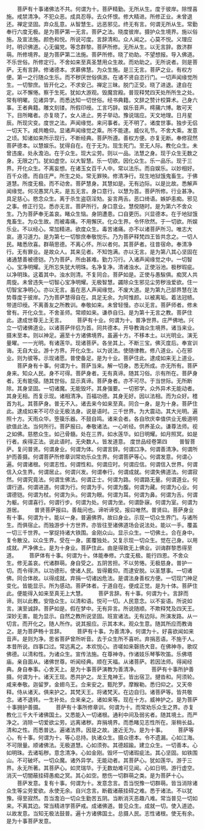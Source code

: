 <!-- { "loadSidebar": true } -->
　　菩萨有十事诸佛法不共。何谓为十。菩萨精勤。无所从生。度于彼岸。除悭喜施。戒禁清净。不犯众恶。成具忍辱。去众怀恨。修大精进。所修正业。未曾退还。禅定坚固。弃众乱意。从智慧生。远恶邪见。终无有言。何谓无所从生。常勤奉行六度无极。是为菩萨第一无言。菩萨之法。晓度彼岸。摄护众生境界。施以俗施。及宣法施。颜色和悦。所说可度。言辞清和。众人闻之。心莫不悦。义理应时。明识佛道。心无偏党。等念群黎。菩萨所修。无所从生。以无言辞。救济群萌。所修境界。是为菩萨第二法施。菩萨所修。晓了劝助。不望想报。导入佛道。不乐世俗。所修定行。不舍如来至真圣慧用众生故。而劝助之。无所说者。则是菩萨。无有言辞。修诸德本。求慕佛慧。为众生施。是三无言。菩萨之业。有权方便。第一之行随众生乐。而不秽厌世俗俱游。在诸不贤自恣行门。一切声闻缘觉所生。一切黎庶。皆开化之。不求安己。禅定三昧。脱门正受。晓了进退。逮自在定。以不懈惓。察于生死。犹如大游观。毁魔宫殿。普现释梵四天处所所生之处。常有明曜。见诸异学。而悉达知一切世俗。经书典籍。文辞之赞计校算术。己身六事。王者典籍。雕文刻镂。所假印绶。工言巧辞。娱乐音声。樗蒱六博。敢可天下。目所睹者。亦复晓了。女人进止。男子举动。豫说瑞应。天文地理。日月星辰。所现灾变。度世之法。声闻缘觉。来问事者。无不明了。诸度世事。独步无侣一切天下。咸共瞻仰。显诸声闻缘觉之乘。所不能逮。威仪礼节。不舍大乘。发意之顷。知诸如来所示现行。不断经典。菩萨所遵。善权方便。亦复无断。奉修寂然菩萨德本。以慧娱乐。犹得自在。在于无为。现生死门。至无人际。教化众生。未曾违废。处永澹泊。在于众生。现大尘劳。则以一品。法慧之身。现于众生无数之身。无限之门。犹如虚空。以大智慧。乐一切欲。因化众生。乐一品乐。现于三界。开化众生。不离妄想。在诸玉女百千人中。常以法乐。而自娱乐。以妙相好。百千众德。而自庄严。所生之处。常无罪殃。修清净行。现生地狱饿鬼畜生。于佛道慧。所度无极。而不动舍。菩萨慧身。其慧如是。无有边际。以是比故。悉解声闻缘觉。何况愚冥凡夫。是五无言。身口意行。以慧为首。菩萨所修。行业甚净。具足慈心。愍念众生。离于杀生盗窃淫劮。妄言两舌。恶口绮语。嫉妒恚痴。邪见之事。修正行见。悉亦无言。菩萨所行。身口意业。慧傥随时。是为第六不舍众生。乃为菩萨奉无盖哀。睹众生恼。身阴遭患。口自更历。兴显德本。在于地狱饿鬼畜生。为众生故。而被毒痛。不用懈厌。化众生界。令怀欣然。于一切欲。所娱乐业。不以经心。常加精进。欲度众生。毒苦诸痛。亦不以诸菩萨所习。唯志大哀。遵习道力。是为第七一切黎庶奉敬悦乐。乃为菩萨释梵四王皆共念之。一切人民。睹悉欣喜。群萌思德。不离心怀。所以者何。其菩萨者。往昔宿命。奉清净行。无有罪业。是故众人。其来见者。不知饱满。亦以无言。是为第八其心坚固在诸通慧善被德铠。乃为菩萨。所由甚难。勤力习行。入诸声闻缘觉之中。一切智心。宝净明耀。无所忘失犹大明珠。名净复净。清诸浊水。正使浴池。极秽瑕疵。以净明珠。这着其中。浊水则清。不复同合。菩萨如是。正使与愚騃俱。痴冥人共周旋。未曾违失一切智心宝净明耀。无极智慧。蠲除众生邪见尘劳秽浊爱欲。住一切智宝净明心。亦以无言。虽在恶人声闻缘觉。不废大道。是为第九己部界慧在法势尊度于彼岸。乃为菩萨慧得自在。具足无余。为阿惟颜。以被离垢。着法冠帻。带道印绶。不离善友之所教训。奉敬如来。未曾轻慢。亦以无言。菩萨师者。修未曾有。开化众生。不舍圣师。常顺如来。谦恭自归。是为第十无言之教。菩萨住此。逮成世尊无上无言。
　　菩萨有十业。何谓为十。普净世界。庄严佛地。兴立一切诸佛道业。以诸菩萨伴侣为首。同共德本。开导教诲众生境界。诸当来业。摄末至本。则以神足。遍至十方诸佛境界。虽遍十方。不移本土。以光明业。演无量曜。一一光明。有诸莲华。现诸菩萨。各坐其上。不断三宝。佛灭度后。奉宣训诲。无自大业。游十方界。开化众生。以为说法。使随律教。修八道业。心在邪业。则为彼等。示现诸愿。普使备足。是为十业。菩萨住此。逮成如来无上道业。
　　菩萨身有十事。何谓为十。菩萨当来。解一切身。悉无所成。亦无所有。菩萨身来。知众人民。身不可得。菩萨身者。无有真谛。随其习俗。示有所在。菩萨身者。无有能侵。随其世俗。显示真谛。菩萨身者。亦不可尽。于当世际。无所断除。其身坚固。一切诸魔。无能毁坏。其身强要。一切邪学。众外异术无能动者。其身无相。而复示现。诸相清净。百福功德。其身无好。因以法相。而为众好。稽首为礼。其菩萨身。普无不入。诸去来今如来至真。同合一身。是为十身。菩萨住此。逮成如来不可尽业无极法身。说是语时。三千世界。为大震动。其大光明。遍照十方。天雨众华。箜篌乐器。不鼓自鸣。诸来会者。各自欣庆幸值供业无极道明欲值此法。当何所行。菩萨报曰。奉敬诸法。一心听经。供养圣众。谦尊法师。视之如佛。慈愍众生。如己骨髓。处在三界。如水莲华。如日明耀。如月照冥。如是行者。疾得正法。说此语时。无央数人。皆发道意。
度世品经卷第四
　　普智菩萨。复问普贤。何谓身业。何谓为体。何谓言辞。何谓口净。何谓善清净。何谓所护而善摄。何谓菩萨所修章训常劝乐众生界。何谓菩萨等心。何谓发意。何谓心遍。何谓诸根。何谓志性。何谓性和。何谓应时。何谓应信。何谓信入世界。何谓信入众生界。何谓居止。何谓兴发。何谓奉行。何谓成就。何谓失佛道法。何谓寂然。何谓究竟法。何谓生佛法。何谓正士。何谓为路。何谓路无量。何谓道业。何谓行道。何谓进道。何谓为行。何谓为手。何谓为腹。何谓为藏。何谓为心业。何谓德铠。何谓为杖。何谓为头。何谓为眼。何谓为耳。何谓为鼻。何谓为舌。何谓为躯。何谓喜行。何谓行步。何谓为处。何谓为坐。何谓卧寐。何谓为室。何谓为游居。
　　普贤菩萨报曰。善哉问也。谛听谛受。报曰唯然。普贤曰。菩萨身业有十事。何谓为十。能以一身。普遍佛界。故曰身业。示现一切众生界门。与诸所生。而俱宿止。而独游步十方世界。亦皆往至诸佛道场会说法处。能以一手。覆盖一切三千世界。一掌捉持诸大铁围。金刚众山。显示众生。一切佛土。合在身中。复令散没。以众生界。受在一身。匿覆独处。又复示现一切众生。觉在己身。以用成就。严净佛土。是为十身业。菩萨住此。由是得致无上佛业。训诲群黎悉得至道。
　　菩萨体有十事。何谓为十。体能奉修。六度无极。能行四恩。不舍众生。修无盖哀。代诸群萌。身自受之。五阴苦担。不以劳惓。无极慈身。普护一切。而令得济。以功德形。使诸人民。皆得戴仰。而逮安脱。以圣慧事。一切诸佛。同合体故。以得成就。弃捐一切诸凶危法。是谓法身善权方便。一切现门神足变化。皆能显示。所为感动。菩萨体者。于道自在。便成正觉。是为十体。菩萨住此。便能得入如来至真无上大慧。
　　菩萨言辞。有十事。何谓为十。言辞而谛。则以此教。安隐众生。以清和语。悦可一切。人民意念。以不妄语。所说如言。演至诚辞。菩萨如是。假在梦中。无有异言。所说随顺。不欺释梵及四天王。深妙无害。能为显示。自然之教所说坚固。班宣诸法。无有边际。所演发路。从一切言。而开化之。随人所作。说其报应。示其本末。观众生意。随其所应而教诲之。是为菩萨畅十言辞。
　　菩萨有十事。为善清净。何谓为十。好喜欲闻如来音声。是则为净。思省菩萨曾所听音。去于众生所不喜听。弃捐恶语。不施于人。本昔所说。四事口过。常远离之。本欢悦心。咨嗟如来磬扬大音。在佛神寺。歌叹佛德。以清和性。为诸众生。宣传法施。在尊神寺。作诸妓乐琴筝吹笛。乐佛塔庙。亲自面从。诸佛世尊。听闻经典。顺在天福。从诸菩萨。若因法师。得闻经典。身自奉事。心舍天上。是为十事菩萨演教为善清净。
　　菩萨有十事所护善摄。何谓为十。诸天王现。悉共护之。龙王鬼神王。皆出宿卫。揵沓和。阿须轮。咸来奉敬。迦留罗。金翅鸟王。佥来安之。甄陀罗。摩睺勒。悉归仰之。又天帝释。侍从诸天。俱来护之。其梵天王。将诸梵天。在边自归。诸菩萨等。皆共敬念。诸不退转。一生补处。佥来亲之。诸如来等。现在十方。威神护之。是为菩萨十事拥护善摄。
　　菩萨有十事所修章训。何谓为十。而常劝乐众生之界。亦复教化三千大千诸佛国土。又悉能入一切诸根。通利中间及弱劣者。随其境土。而严净之。消除一切爱欲尘劳。远离诸秽。弃捐境界。而悉睹见志性所在。渐稍长益。清和之性。而悉普达。遍诸法界。因是之故。速近无为。是为十事。
　　菩萨等心。有十事。何谓为十。等心总持。执诸众生。摄众德本。令不遗漏。心如江海。不可限量。顺诸佛法。无极道慧。心如须弥。其德超踰。建立众生。一切善本。心如明珠。去诸垢秽。意念清净。心如金刚。毁坏一切诸瑕疵法。其心坚固。如铁围山。不可破坏。一切众魔。诸外异学。无能动者。其菩萨心。犹如莲华。游于三界。永无所著。其菩萨心。如灵瑞华。于无数劫难可见闻。心如日明。游行虚空。消灭一切闇蔽挂碍愚痴之冥。其心如空。愍伤一切群萌之类。是为菩萨十心。
　　菩萨发意。复有十事。何谓为十。发意念言。吾当悦豫一切群萌。皆当消除诸众生等尘劳爱欲。永使无余。自兴念言。断截诸蔽挂碍之难。悉于诸法。不以犹豫。得至寂然。吾当澹泊一切众生勤苦五阴。当断消灭恶趣八难。常当普见一切如来。不离其边。常当精进学菩萨戒。成诸佛道。普见众生。成就一切。使入道迹。以故发意。当知无极法鼓普。遍十方诸佛国土。总摄人民。志性诸根。使无有余。是为十事菩萨发意。
